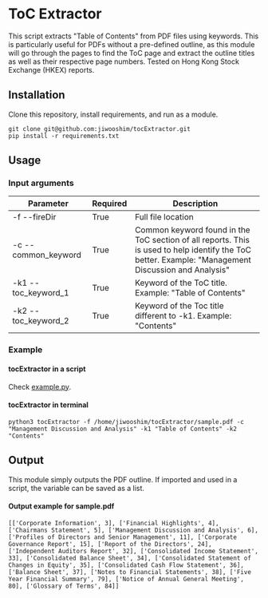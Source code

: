 # ToC Extractor
This script extracts "Table of Contents" from PDF files using keywords. This is particularly useful for PDFs without a pre-defined outline, as this module will go through the pages to find the ToC page and extract the outline titles as well as their respective page numbers. Tested on Hong Kong Stock Exchange (HKEX) reports.


## Installation 
Clone this repository, install requirements, and run as a module.
```
git clone git@github.com:jiwooshim/tocExtractor.git
pip install -r requirements.txt
```

## Usage
### Input arguments
| Parameter | Required | Description |
| -- | -- | -- |
| -f --fireDir | True | Full file location |
| -c --common_keyword | True | Common keyword found in the ToC section of all reports. This is used to help identify the ToC better.  Example: "Management Discussion and Analysis" |
| -k1 --toc_keyword_1 | True | Keyword of the ToC title. Example: "Table of Contents" |
| -k2 --toc_keyword_2 | True | Keyword of the Toc title different to -k1. Example: "Contents" |


### Example
#### tocExtractor in a script
Check [example.py](https://github.com/jiwooshim/tocExtractor/blob/main/example.py).
#### tocExtractor in terminal
```
python3 tocExtractor -f /home/jiwooshim/tocExtractor/sample.pdf -c "Management Discussion and Analysis" -k1 "Table of Contents" -k2 "Contents"
```

## Output
This module simply outputs the PDF outline. If imported and used in a script, the variable can be saved as a list.
#### Output example for sample.pdf
```
[['Corporate Information', 3], ['Financial Highlights', 4], ['Chairmans Statement', 5], ['Management Discussion and Analysis', 6], ['Profiles of Directors and Senior Management', 11], ['Corporate Governance Report', 15], ['Report of the Directors', 24], ['Independent Auditors Report', 32], ['Consolidated Income Statement', 33], ['Consolidated Balance Sheet', 34], ['Consolidated Statement of Changes in Equity', 35], ['Consolidated Cash Flow Statement', 36], ['Balance Sheet', 37], ['Notes to Financial Statements', 38], ['Five Year Financial Summary', 79], ['Notice of Annual General Meeting', 80], ['Glossary of Terms', 84]]
```